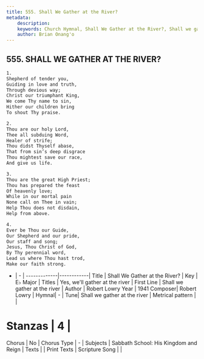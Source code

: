 ```yaml
---
title: 555. Shall We Gather at the River?
metadata:
    description: 
    keywords: Church Hymnal, Shall We Gather at the River?, Shall we gather at the river, Yes, we'll gather at the river
    author: Brian Onang'o
---
```



## 555. SHALL WE GATHER AT THE RIVER?

```txt
1.
Shepherd of tender you,
Guiding in love and truth,
Through devious way;
Christ our triumphant King,
We come Thy name to sin,
Hither our children bring
To shout Thy praise.

2.
Thou are our holy Lord,
Thee all subduing Word,
Healer of strife;
Thou didst Thyself abase,
That from sin’s deep disgrace
Thou mightest save our race,
And give us life.

3.
Thou are the great High Priest;
Thou has prepared the feast
Of heavenly love;
While in our mortal pain
None call on Thee in vain;
Help Thou does not disdain,
Help from above.

4.
Ever be Thou our Guide,
Our Shepherd and our pride,
Our staff and song;
Jesus, Thou Christ of God,
By Thy perennial word,
Lead us where Thou hast trod,
Make our faith strong.
```

- |   -  |
-------------|------------|
Title | Shall We Gather at the River? |
Key | E♭ Major |
Titles | Yes, we'll gather at the river |
First Line | Shall we gather at the river |
Author | Robert Lowry
Year | 1941
Composer| Robert Lowry |
Hymnal|  - |
Tune| Shall we gather at the river |
Metrical pattern | |
# Stanzas | 4 |
Chorus | No |
Chorus Type | - |
Subjects | Sabbath School: His Kingdom and Reign |
Texts |  |
Print Texts | 
Scripture Song |  |
  
